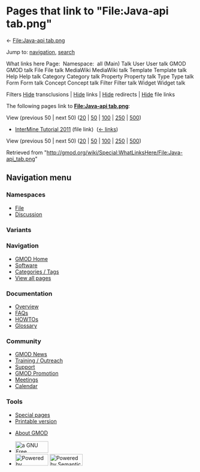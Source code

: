 <div id="mw-page-base" class="noprint">

</div>

<div id="mw-head-base" class="noprint">

</div>

<div id="content" class="mw-body" role="main">

<span id="top"></span>

<div id="mw-js-message" style="display:none;">

</div>



# <span dir="auto">Pages that link to "File:Java-api tab.png"</span>

<div id="bodyContent">

<div id="contentSub">

← [File:Java-api
tab.png](/wiki/File:Java-api_tab.png "File:Java-api tab.png")

</div>

<div id="jump-to-nav" class="mw-jump">

Jump to: [navigation](#mw-navigation), [search](#p-search)

</div>

<div id="mw-content-text">

What links here Page:  Namespace:  all (Main) Talk User User talk GMOD
GMOD talk File File talk MediaWiki MediaWiki talk Template Template talk
Help Help talk Category Category talk Property Property talk Type Type
talk Form Form talk Concept Concept talk Filter Filter talk Widget
Widget talk

Filters
[Hide](/mediawiki/index.php?title=Special:WhatLinksHere/File:Java-api_tab.png&hidetrans=1 "Special:WhatLinksHere/File:Java-api tab.png")
transclusions \|
[Hide](/mediawiki/index.php?title=Special:WhatLinksHere/File:Java-api_tab.png&hidelinks=1 "Special:WhatLinksHere/File:Java-api tab.png")
links \|
[Hide](/mediawiki/index.php?title=Special:WhatLinksHere/File:Java-api_tab.png&hideredirs=1 "Special:WhatLinksHere/File:Java-api tab.png")
redirects \|
[Hide](/mediawiki/index.php?title=Special:WhatLinksHere/File:Java-api_tab.png&hideimages=1 "Special:WhatLinksHere/File:Java-api tab.png")
file links

The following pages link to **[File:Java-api
tab.png](/wiki/File:Java-api_tab.png "File:Java-api tab.png")**:

View (previous 50 \| next 50)
([20](/mediawiki/index.php?title=Special:WhatLinksHere/File:Java-api_tab.png&limit=20 "Special:WhatLinksHere/File:Java-api tab.png")
\|
[50](/mediawiki/index.php?title=Special:WhatLinksHere/File:Java-api_tab.png&limit=50 "Special:WhatLinksHere/File:Java-api tab.png")
\|
[100](/mediawiki/index.php?title=Special:WhatLinksHere/File:Java-api_tab.png&limit=100 "Special:WhatLinksHere/File:Java-api tab.png")
\|
[250](/mediawiki/index.php?title=Special:WhatLinksHere/File:Java-api_tab.png&limit=250 "Special:WhatLinksHere/File:Java-api tab.png")
\|
[500](/mediawiki/index.php?title=Special:WhatLinksHere/File:Java-api_tab.png&limit=500 "Special:WhatLinksHere/File:Java-api tab.png"))

- [InterMine Tutorial
  2011](/wiki/InterMine_Tutorial_2011 "InterMine Tutorial 2011") (file
  link) ‎ <span class="mw-whatlinkshere-tools">([←
  links](/mediawiki/index.php?title=Special:WhatLinksHere&target=InterMine+Tutorial+2011 "Special:WhatLinksHere"))</span>

View (previous 50 \| next 50)
([20](/mediawiki/index.php?title=Special:WhatLinksHere/File:Java-api_tab.png&limit=20 "Special:WhatLinksHere/File:Java-api tab.png")
\|
[50](/mediawiki/index.php?title=Special:WhatLinksHere/File:Java-api_tab.png&limit=50 "Special:WhatLinksHere/File:Java-api tab.png")
\|
[100](/mediawiki/index.php?title=Special:WhatLinksHere/File:Java-api_tab.png&limit=100 "Special:WhatLinksHere/File:Java-api tab.png")
\|
[250](/mediawiki/index.php?title=Special:WhatLinksHere/File:Java-api_tab.png&limit=250 "Special:WhatLinksHere/File:Java-api tab.png")
\|
[500](/mediawiki/index.php?title=Special:WhatLinksHere/File:Java-api_tab.png&limit=500 "Special:WhatLinksHere/File:Java-api tab.png"))

</div>

<div class="printfooter">

Retrieved from
"<http://gmod.org/wiki/Special:WhatLinksHere/File:Java-api_tab.png>"

</div>

<div id="catlinks" class="catlinks catlinks-allhidden">

</div>

<div class="visualClear">

</div>

</div>

</div>

<div id="mw-navigation">

## Navigation menu

<div id="mw-head">



<div id="left-navigation">

<div id="p-namespaces" class="vectorTabs" role="navigation"
aria-labelledby="p-namespaces-label">

### Namespaces

- <span id="ca-nstab-image"><a href="/wiki/File:Java-api_tab.png" accesskey="c"
  title="View the file page [c]">File</a></span>
- <span id="ca-talk"><a
  href="/mediawiki/index.php?title=File_talk:Java-api_tab.png&amp;action=edit&amp;redlink=1"
  accesskey="t"
  title="Discussion about the content page [t]">Discussion</a></span>

</div>

<div id="p-variants" class="vectorMenu emptyPortlet" role="navigation"
aria-labelledby="p-variants-label">

### 

### Variants[](#)

<div class="menu">

</div>

</div>

</div>

<div id="right-navigation">





</div>



</div>

</div>

</div>

<div id="mw-panel">

<div id="p-logo" role="banner">

<a href="/wiki/Main_Page"
style="background-image: url(http://gmod.org/images/GMOD-cogs.png);"
title="Visit the main page"></a>

</div>

<div id="p-Navigation" class="portal" role="navigation"
aria-labelledby="p-Navigation-label">

### Navigation

<div class="body">

- <span id="n-GMOD-Home">[GMOD Home](/wiki/Main_Page)</span>
- <span id="n-Software">[Software](/wiki/GMOD_Components)</span>
- <span id="n-Categories-.2F-Tags">[Categories /
  Tags](/wiki/Categories)</span>
- <span id="n-View-all-pages">[View all
  pages](/wiki/Special:AllPages)</span>

</div>

</div>

<div id="p-Documentation" class="portal" role="navigation"
aria-labelledby="p-Documentation-label">

### Documentation

<div class="body">

- <span id="n-Overview">[Overview](/wiki/Overview)</span>
- <span id="n-FAQs">[FAQs](/wiki/Category:FAQ)</span>
- <span id="n-HOWTOs">[HOWTOs](/wiki/Category:HOWTO)</span>
- <span id="n-Glossary">[Glossary](/wiki/Glossary)</span>

</div>

</div>

<div id="p-Community" class="portal" role="navigation"
aria-labelledby="p-Community-label">

### Community

<div class="body">

- <span id="n-GMOD-News">[GMOD News](/wiki/GMOD_News)</span>
- <span id="n-Training-.2F-Outreach">[Training /
  Outreach](/wiki/Training_and_Outreach)</span>
- <span id="n-Support">[Support](/wiki/Support)</span>
- <span id="n-GMOD-Promotion">[GMOD
  Promotion](/wiki/GMOD_Promotion)</span>
- <span id="n-Meetings">[Meetings](/wiki/Meetings)</span>
- <span id="n-Calendar">[Calendar](/wiki/Calendar)</span>

</div>

</div>

<div id="p-tb" class="portal" role="navigation"
aria-labelledby="p-tb-label">

### Tools

<div class="body">

- <span id="t-specialpages"><a href="/wiki/Special:SpecialPages" accesskey="q"
  title="A list of all special pages [q]">Special pages</a></span>
- <span id="t-print"><a
  href="/mediawiki/index.php?title=Special:WhatLinksHere/File:Java-api_tab.png&amp;printable=yes"
  rel="alternate" accesskey="p"
  title="Printable version of this page [p]">Printable version</a></span>

</div>

</div>

</div>

</div>

<div id="footer" role="contentinfo">

- <span id="footer-places-about">[About
  GMOD](/wiki/GMOD:About "GMOD:About")</span>

<!-- -->

- <span id="footer-copyrightico">[<img src="http://www.gnu.org/graphics/gfdl-logo-small.png" width="88"
  height="31" alt="a GNU Free Documentation License" />](http://www.gnu.org/licenses/fdl-1.3.html)</span>
- <span id="footer-poweredbyico">[<img src="/mediawiki/skins/common/images/poweredby_mediawiki_88x31.png"
  width="88" height="31" alt="Powered by MediaWiki" />](//www.mediawiki.org/)
  [<img
  src="/mediawiki/extensions/SemanticMediaWiki/includes/../resources/images/smw_button.png"
  width="88" height="31" alt="Powered by Semantic MediaWiki" />](https://www.semantic-mediawiki.org/wiki/Semantic_MediaWiki)</span>

<div style="clear:both">

</div>

</div>
